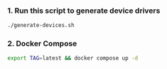 ### 1. Run this script to generate device drivers
```bash
./generate-devices.sh
```

### 2. Docker Compose
```bash
export TAG=latest && docker compose up -d
```